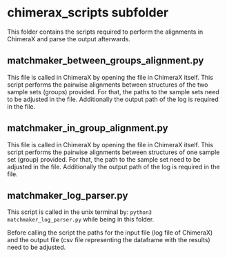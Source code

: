 # chimerax_scripts subfolder
This folder contains the scripts required to perform the alignments in ChimeraX and parse the output afterwards.

## matchmaker_between_groups_alignment.py

This file is called in ChimeraX by opening the file in ChimeraX itself.
This script performs the pairwise alignments between structures of the two sample sets (groups) provided.
For that, the paths to the sample sets need to be adjusted in the file.
Additionally the output path of the log is required in the file.

## matchmaker_in_group_alignment.py

This file is called in ChimeraX by opening the file in ChimeraX itself.
This script performs the pairwise alignments between structures of one sample set (group) provided.
For that, the path to the sample set need to be adjusted in the file.
Additionally the output path of the log is required in the file.

## matchmaker_log_parser.py

This script is called in the unix terminal by:
```python3 matchmaker_log_parser.py```
while being in this folder.

Before calling the script the paths for the input file (log file of ChimeraX) and the output file (csv file representing the dataframe with the results) need to be adjusted.